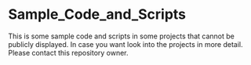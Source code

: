 # Sample_Code_and_Scripts
This is some sample code and scripts in some projects that cannot be publicly displayed.
In case you want look into the projects in more detail. Please contact this repository owner.
